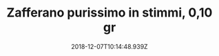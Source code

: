---
draft: false
region: it
date: 2018-12-07T10:14:48.939Z

tags: ["italiano"]
moods: ["italiano"]
categories: ["italiano"]

weight: 2
title: Zafferano purissimo in stimmi, 0,10 gr
description: Oro rosso, che passione.
price: 4 € + Spese di spedizione
image: /img/1200x675/product-00-zafferano-jar.jpg
lowImage: /img/480x270/product-00-zafferano-jar.jpg
cta: 'callto:+393408931544'

---